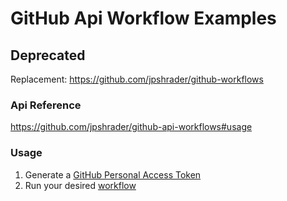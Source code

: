 # GitHub Api Workflow Examples

## Deprecated 
Replacement: https://github.com/jpshrader/github-workflows

### Api Reference

https://github.com/jpshrader/github-api-workflows#usage

### Usage

1. Generate a [GitHub Personal Access Token](https://github.com/jpshrader/github-api-workflows#authentication)
2. Run your desired [workflow](https://github.com/jpshrader/github-api-workflow-examples/actions/workflows/github-api-workflow.yml)
